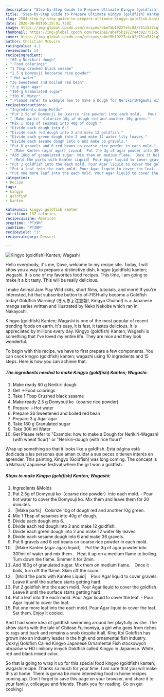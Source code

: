 ```yaml
---
description: "Step-by-Step Guide to Prepare Ultimate Kingyo (goldfish) Kanten; Wagashi"
title: "Step-by-Step Guide to Prepare Ultimate Kingyo (goldfish) Kanten; Wagashi"
slug: 2584-step-by-step-guide-to-prepare-ultimate-kingyo-goldfish-kanten-wagashi
date: 2020-06-08T05:29:01.750Z
image: https://img-global.cpcdn.com/recipes/abef5b19227e4c02/751x532cq70/kingyo-goldfish-kanten-wagashi-recipe-main-photo.jpg
thumbnail: https://img-global.cpcdn.com/recipes/abef5b19227e4c02/751x532cq70/kingyo-goldfish-kanten-wagashi-recipe-main-photo.jpg
cover: https://img-global.cpcdn.com/recipes/abef5b19227e4c02/751x532cq70/kingyo-goldfish-kanten-wagashi-recipe-main-photo.jpg
author: Christian McGuire
ratingvalue: 4.2
reviewcount: 14
recipeingredient:
- "60 g Nerikiri dough"
- " Food colorings"
- "1 Tbsp Crushed black sesame"
- "2.5 g Domyouji kocoarse rice powder"
- " Hot water"
- "36 Sweetened and boiled red bean"
- "3 g Agar agar"
- "180 g Granulated sugar"
- "300 ml Water"
- " Please refer to Example how to make a Dough for NerikiriWagashi with wheat flour or Nerikiridough with rice flour"
recipeinstructions:
- "Ingredients &amp;Molds"
- "Put 2.5g of Domyouji ko（coarse rice powder）into each mold.   Pour hot water to cover the Domyouji ko. Mix them and leave them for 20 minuites."
- "［Make parts］ Colorize 10g of dough red and another 10g green."
- "Mix 1 Tbsp of sesames into 40g of dough."
- "Divide each dough into 6."
- "Divide each red dough into 2 and make 12 goldfish."
- "Divide each green dough into 2 and make 12 water lily leaves."
- "Divide each sesame dough into 6 and make 36 gravels."
- "Put 6 gravels and 6 red beans on coarse rice powder in each mold."
- "［Make Kanten (agar agar) liquid］　Put the 3g of agar powder into 300ml of water and mix them.　Heat it up on a medium flame to boiling.　Turn down the flame. Simmer it for 2min."
- "Add 180g of granulated sugar. Mix them on medium flame.　Once it boils, turn off the flame. Skim off the scum."
- "［Mold the parts with Kanten Liquid］　Pour Agar liquid to cover gravels. Leave it until the surface starts getting hard."
- "Put 2 goldfish into the each mold. Pour Agar liquid to cover the goldfish. Leave it until the surface starts getting hard."
- "Put a leaf into the each mold. Pour Agar liquid to cover the leaf.   Pour Agar liquid to cover the leaf."
- "Put one more leaf into the each mold. Pour Agar liquid to cover the leaf. Set them. Enjoy it cooled."
categories:
- Recipe
tags:
- kingyo
- goldfish
- kanten

katakunci: kingyo goldfish kanten 
nutrition: 137 calories
recipecuisine: American
preptime: "PT39M"
cooktime: "PT38M"
recipeyield: "1"
recipecategory: Dessert

---
```



![Kingyo (goldfish) Kanten; Wagashi](https://img-global.cpcdn.com/recipes/abef5b19227e4c02/751x532cq70/kingyo-goldfish-kanten-wagashi-recipe-main-photo.jpg)

Hello everybody, it's me, Dave, welcome to my recipe site. Today, I will show you a way to prepare a distinctive dish, kingyo (goldfish) kanten; wagashi. It is one of my favorites food recipes. This time, I am going to make it a bit tasty. This will be really delicious.

I make Animal Jam Play Wild skits, short films, tutorials, and more! If you&#39;re interested, hit that subscribe button to of-FISH-ally become a Goldfish today! Goldfish Warning! (きんぎょ注意報!, Kingyo Chūihō!) is a Japanese manga series written and illustrated by Neko Nekobe which ran in Nakayoshi.

Kingyo (goldfish) Kanten; Wagashi is one of the most popular of recent trending foods on earth. It's easy, it is fast, it tastes delicious. It is appreciated by millions every day. Kingyo (goldfish) Kanten; Wagashi is something that I've loved my entire life. They are nice and they look wonderful.


To begin with this recipe, we have to first prepare a few components. You can cook kingyo (goldfish) kanten; wagashi using 10 ingredients and 15 steps. Here is how you can achieve that.

<!--inarticleads1-->

##### The ingredients needed to make Kingyo (goldfish) Kanten; Wagashi:

1. Make ready 60 g Nerikiri dough
1. Get  ＋Food colorings
1. Take 1 Tbsp Crushed black sesame
1. Make ready 2.5 g Domyouji ko（coarse rice powder)
1. Prepare  ＋Hot water
1. Prepare 36 Sweetened and boiled red bean
1. Prepare 3 g Agar agar
1. Take 180 g Granulated sugar
1. Take 300 ml Water
1. Get  Please refer to &#34;Example: how to make a Dough for Nerikiri-Wagashi (with wheat flour)&#34; or &#34;Nerikiri-dough (with rice flour)&#34;


Wrap up something so that it looks like a goldfish. Esta página está dedicada a las personas que aman cuidar a sus peces o tienen interés en aprender. This painting, Kingyo (Goldfish) was long coming. The concept is a Matsuri/ Japanese festival where the girl won a goldfish. 

<!--inarticleads2-->

##### Steps to make Kingyo (goldfish) Kanten; Wagashi:

1. Ingredients &amp;Molds
1. Put 2.5g of Domyouji ko（coarse rice powder）into each mold.  -  Pour hot water to cover the Domyouji ko. Mix them and leave them for 20 minuites.
1. ［Make parts］ Colorize 10g of dough red and another 10g green.
1. Mix 1 Tbsp of sesames into 40g of dough.
1. Divide each dough into 6.
1. Divide each red dough into 2 and make 12 goldfish.
1. Divide each green dough into 2 and make 12 water lily leaves.
1. Divide each sesame dough into 6 and make 36 gravels.
1. Put 6 gravels and 6 red beans on coarse rice powder in each mold.
1. ［Make Kanten (agar agar) liquid］　Put the 3g of agar powder into 300ml of water and mix them.　Heat it up on a medium flame to boiling.　Turn down the flame. Simmer it for 2min.
1. Add 180g of granulated sugar. Mix them on medium flame.　Once it boils, turn off the flame. Skim off the scum.
1. ［Mold the parts with Kanten Liquid］　Pour Agar liquid to cover gravels. Leave it until the surface starts getting hard.
1. Put 2 goldfish into the each mold. Pour Agar liquid to cover the goldfish. Leave it until the surface starts getting hard.
1. Put a leaf into the each mold. Pour Agar liquid to cover the leaf.  -  Pour Agar liquid to cover the leaf.
1. Put one more leaf into the each mold. Pour Agar liquid to cover the leaf. Set them. Enjoy it cooled.


And I had some idea of goldfish swimming around her playfully as she. The show starts with the tale of Chitose Fujinomiya, a girl who goes from riches to rags and back and remains a snob despite it all. King Koi Goldfish has grown into an industry leader in the high end ornamental fish industry. Odkryj Goldfish Called Kingyo Japanese Ornamental Fish stockowych obrazów w HD i miliony innych Goldfish called Kingyo in Japanese. White , red and black mixed color. 

So that is going to wrap it up for this special food kingyo (goldfish) kanten; wagashi recipe. Thanks so much for your time. I am sure that you will make this at home. There is gonna be more interesting food in home recipes coming up. Don't forget to save this page on your browser, and share it to your family, colleague and friends. Thank you for reading. Go on get cooking!
